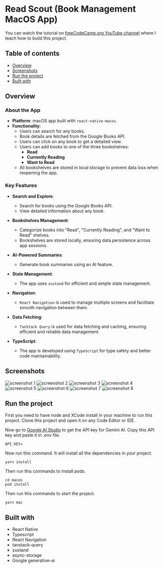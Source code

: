 # Read Scout (Book Management MacOS App)

You can watch the tutorial on  [freeCodeCamp.org YouTube channel](https://youtu.be/-kizZZrh1zM?si=v-9N0wCIutEzoSGO)  where I teach how to build this project.

## Table of contents

- [Overview](#overview)
- [Screenshots](#screenshots)
- [Run the project](#run-the-project)
- [Built with](#built-with)

## Overview

### About the App

- **Platform**: macOS app built with `react-native-macos`.
- **Functionality**:
  - Users can search for any books.
  - Book details are fetched from the Google Books API.
  - Users can click on any book to get a detailed view.
  - Users can add books to one of the three bookshelves:
    - **Read**
    - **Currently Reading**
    - **Want to Read**
  - All bookshelves are stored in local storage to prevent data loss when reopening the app.

### Key Features

- **Search and Explore**:
  - Search for books using the Google Books API.
  - View detailed information about any book.

- **Bookshelves Management**:
  - Categorize books into "Read", "Currently Reading", and "Want to Read" shelves.
  - Bookshelves are stored locally, ensuring data persistence across app sessions.

- **AI-Powered Summaries**:
  - Generate book summaries using an AI feature.

- **State Management**:
  - The app uses `zustand` for efficient and simple state management.

- **Navigation**:
  - `React Navigation` is used to manage multiple screens and facilitate smooth navigation between them.

- **Data Fetching**:
  - `TanStack Query` is used for data fetching and caching, ensuring efficient and reliable data management.

- **TypeScript**:
  - The app is developed using `TypeScript` for type safety and better code maintainability.


## Screenshots

<img src="https://i.imgur.com/DfC8Xqh.png" alt="screenshot 1"/>
<img src="https://i.imgur.com/X8SRs3U.png" alt="screenshot 2"/>
<img src="https://i.imgur.com/75Qs2ao.png" alt="screenshot 3"/>
<img src="https://i.imgur.com/azlPqp0.png" alt="screenshot 4"/>
<img src="https://i.imgur.com/aHHqe3J.png" alt="screenshot 5"/>
<img src="https://i.imgur.com/SzLnUib.png" alt="screenshot 6"/>
<img src="https://i.imgur.com/nLzoyac.png" alt="screenshot 7"/>
<img src="https://i.imgur.com/6SK5iPp.png" alt="screenshot 8"/>

## Run the project

First you need to have node and XCode install in your machine to run this project.
Clone this project and open it on any Code Editor or IDE.

Now go to [Google AI Studio](https://aistudio.google.com/app/apikey) to get the API key for Gemini AI. Copy this API key and paste it in .env file.

```
API_KEY=
```

Now run this command. It will install all the dependencies in your project.

```
yarn install
```

Then run this commands to install pods.

```
cd macos
pod install
```

Then run this commands to start the project.

```
yarn mac
```

## Built with

- React Native
- Typescript
- React Navigation
- tanstack-query
- zustand
- async-storage
- Google generative-ai

